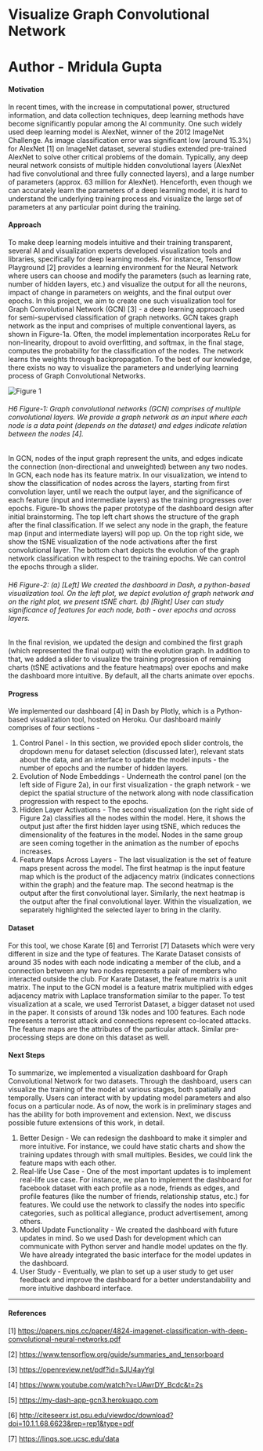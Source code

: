 # Visualize Graph Convolutional Network

# Author - Mridula Gupta

#### Motivation
In recent times, with the increase in computational power, structured information, and data collection techniques, deep learning methods have become significantly popular among the AI community. One such widely used deep learning model is AlexNet, winner of the 2012 ImageNet Challenge. As image classification error was significant low (around 15.3%) for AlexNet [1] on ImageNet dataset, several studies extended pre-trained AlexNet to solve other critical problems of the domain. Typically, any deep neural network consists of multiple hidden convolutional layers (AlexNet had five convolutional and three fully connected layers), and a large number of parameters (approx. 63 million for AlexNet). Henceforth, even though we can accurately learn the parameters of a deep learning model, it is hard to understand the underlying training process and visualize the large set of parameters at any particular point during the training.

#### Approach
To make deep learning models intuitive and their training transparent, several AI and visualization experts developed visualization tools and libraries, specifically for deep learning models. For instance, Tensorflow Playground [2] provides a learning environment for the Neural Network where users can choose and modify the parameters (such as learning rate, number of hidden layers, etc.) and visualize the output for all the neurons, impact of change in parameters on weights, and the final output over epochs. In this project, we aim to create one such visualization tool for Graph Convolutional Network (GCN) [3] - a deep learning approach used for semi-supervised classification of graph networks. GCN takes graph network as the input and comprises of multiple conventional layers, as shown in Figure-1a. Often, the model implementation incorporates ReLu for non-linearity, dropout to avoid overfitting, and softmax, in the final stage, computes the probability for the classification of the nodes. The network learns the weights through backpropagation. To the best of our knowledge, there exists no way to visualize the parameters and underlying learning process of Graph Convolutional Networks.


![Figure 1](https://github.com/mridulag/Graph-Convolutional-Network-Dashboard/blob/master/Screenshots/Dashboard.png "Figure 1")


###### H6 Figure-1: Graph convolutional networks (GCN) comprises of multiple convolutional layers. We provide a graph network as an input where each node is a data point (depends on the dataset) and edges indicate relation between the nodes [4].


In GCN, nodes of the input graph represent the units, and edges indicate the connection (non-directional and unweighted) between any two nodes. In GCN, each node has its feature matrix. In our visualization, we intend to show the classification of nodes across the layers, starting from first convolution layer, until we reach the output layer, and the significance of each feature (input and intermediate layers) as the training progresses over epochs. Figure-1b shows the paper prototype of the dashboard design after initial brainstorming. The top left chart shows the structure of the graph after the final classification. If we select any node in the graph, the feature map (input and intermediate layers) will pop up. On the top right side, we show the tSNE visualization of the node activations after the first convolutional layer. The bottom chart depicts the evolution of the graph network classification with respect to the training epochs. We can control the epochs through a slider.


###### H6 Figure-2: (a) [Left] We created the dashboard in Dash, a python-based visualization tool. On the left plot, we depict evolution of graph network and on the right plot, we present tSNE chart. (b) [Right] User can study significance of features for each node, both - over epochs and across layers.


In the final revision, we updated the design and combined the first graph (which represented the final output) with the evolution graph. In addition to that, we added a slider to visualize the training progression of remaining charts (tSNE activations and the feature heatmaps) over epochs and make the dashboard more intuitive. By default, all the charts animate over epochs.

#### Progress

We implemented our dashboard [4] in Dash by Plotly, which is a Python-based visualization tool, hosted on Heroku. Our dashboard mainly comprises of four sections -
1. Control Panel - In this section, we provided epoch slider controls, the dropdown menu for dataset selection (discussed later), relevant stats about the data, and an interface to update the model inputs - the number of epochs and the number of hidden layers.
2. Evolution of Node Embeddings - Underneath the control panel (on the left side of Figure 2a), in our first visualization - the graph network - we depict the spatial structure of the network along with node classification progression with respect to the epochs.
3. Hidden Layer Activations - The second visualization (on the right side of Figure 2a) classifies all the nodes within the model. Here, it shows the output just after the first hidden layer using tSNE, which reduces the dimensionality of the features in the model. Nodes in the same group are seen coming together in the animation as the number of epochs increases.
4. Feature Maps Across Layers - The last visualization is the set of feature maps present across the model. The first heatmap is the input feature map which is the product of the adjacency matrix (indicates connections within the graph) and the feature map. The second heatmap is the output after the first convolutional layer. Similarly, the next heatmap is the output after the final convolutional layer. Within the visualization, we separately highlighted the selected layer to bring in the clarity.

#### Dataset
For this tool, we chose Karate [6] and Terrorist [7] Datasets which were very different in size and the type of features. The Karate Dataset consists of around 35 nodes with each node indicating a member of the club, and a connection between any two nodes represents a pair of members who interacted outside the club. For Karate Dataset, the feature matrix is a unit matrix. The input to the GCN model is a feature matrix multiplied with edges adjacency matrix with Laplace transformation similar to the paper. To test visualization at a scale, we used Terrorist Dataset, a bigger dataset not used in the paper. It consists of around 13k nodes and 100 features. Each node represents a terrorist attack and connections represent co-located attacks. The feature maps are the attributes of the particular attack. Similar pre-processing steps are done on this dataset as well.

#### Next Steps
To summarize, we implemented a visualization dashboard for Graph Convolutional Network for two datasets. Through the dashboard, users can visualize the training of the model at various stages, both spatially and temporally. Users can interact with by updating model parameters and also focus on a particular node. As of now, the work is in preliminary stages and has the ability for both improvement and extension. Next, we discuss possible future extensions of this work, in detail.

1. Better Design - We can redesign the dashboard to make it simpler and more intuitive. For instance, we could have static charts and show the training updates through with small multiples. Besides, we could link the feature maps with each other.
2. Real-life Use Case - One of the most important updates is to implement real-life use case. For instance, we plan to implement the dashboard for facebook dataset with each profile as a node, friends as edges, and profile features (like the number of friends, relationship status, etc.) for features. We could use the network to classify the nodes into specific categories, such as political allegiance, product advertisement, among others.
3. Model Update Functionality - We created the dashboard with future updates in mind. So we used Dash for development which can communicate with Python server and handle model updates on the fly. We have already integrated the basic interface for the model updates in the dashboard.
4. User Study - Eventually, we plan to set up a user study to get user feedback and improve the dashboard for a better understandability and more intuitive dashboard interface.

___
#### References
[1] https://papers.nips.cc/paper/4824-imagenet-classification-with-deep-convolutional-neural-networks.pdf

[2] https://www.tensorflow.org/guide/summaries_and_tensorboard

[3] https://openreview.net/pdf?id=SJU4ayYgl

[4] https://www.youtube.com/watch?v=UAwrDY_Bcdc&t=2s

[5] https://my-dash-app-gcn3.herokuapp.com

[6] http://citeseerx.ist.psu.edu/viewdoc/download?doi=10.1.1.68.6623&rep=rep1&type=pdf 

[7] https://linqs.soe.ucsc.edu/data
